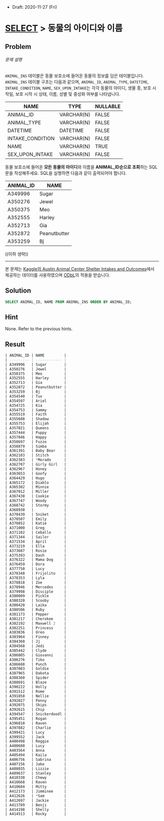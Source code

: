 * Draft: 2020-11-27 (Fri)

# [SELECT](https://programmers.co.kr/learn/challenges?selected_part_id=17042) > 동물의 아이디와 이름

## Problem

###### 문제 설명

`ANIMAL_INS` 테이블은 동물 보호소에 들어온 동물의 정보를 담은 테이블입니다. `ANIMAL_INS` 테이블 구조는 다음과 같으며, `ANIMAL_ID`, `ANIMAL_TYPE`, `DATETIME`, `INTAKE_CONDITION`, `NAME`, `SEX_UPON_INTAKE`는 각각 동물의 아이디, 생물 종, 보호 시작일, 보호 시작 시 상태, 이름, 성별 및 중성화 여부를 나타냅니다.

| NAME             | TYPE       | NULLABLE |
| ---------------- | ---------- | -------- |
| ANIMAL_ID        | VARCHAR(N) | FALSE    |
| ANIMAL_TYPE      | VARCHAR(N) | FALSE    |
| DATETIME         | DATETIME   | FALSE    |
| INTAKE_CONDITION | VARCHAR(N) | FALSE    |
| NAME             | VARCHAR(N) | TRUE     |
| SEX_UPON_INTAKE  | VARCHAR(N) | FALSE    |

동물 보호소에 들어온 **모든 동물의 아이디**와 이름을 **ANIMAL_ID순으로 조회**하는 SQL문을 작성해주세요. SQL을 실행하면 다음과 같이 출력되어야 합니다.

| ANIMAL_ID | NAME         |
| --------- | ------------ |
| A349996   | Sugar        |
| A350276   | Jewel        |
| A350375   | Meo          |
| A352555   | Harley       |
| A352713   | Gia          |
| A352872   | Peanutbutter |
| A353259   | Bj           |

((이하 생략))

------

본 문제는 [Kaggle의 Austin Animal Center Shelter Intakes and Outcomes](https://www.kaggle.com/aaronschlegel/austin-animal-center-shelter-intakes-and-outcomes)에서 제공하는 데이터를 사용하였으며 [ODbL](https://opendatacommons.org/licenses/odbl/1.0/)의 적용을 받습니다.

## Solution

```sql
SELECT ANIMAL_ID, NAME FROM ANIMAL_INS ORDER BY ANIMAL_ID;
```

## Hint

None. Refer to the previous hints.

## Result

```sql
| ANIMAL_ID | NAME         |
| --------- | ------------ |
| A349996   | Sugar        |
| A350276   | Jewel        |
| A350375   | Meo          |
| A352555   | Harley       |
| A352713   | Gia          |
| A352872   | Peanutbutter |
| A353259   | Bj           |
| A354540   | Tux          |
| A354597   | Ariel        |
| A354725   | Kia          |
| A354753   | Sammy        |
| A355519   | Faith        |
| A355688   | Shadow       |
| A355753   | Elijah       |
| A357021   | Queens       |
| A357444   | Puppy        |
| A357846   | Happy        |
| A358697   | Fuzzo        |
| A358879   | Simba        |
| A361391   | Baby Bear    |
| A362103   | Stitch       |
| A362383   | *Morado      |
| A362707   | Girly Girl   |
| A362967   | Honey        |
| A363653   | Goofy        |
| A364429   | Hugo         |
| A365172   | Diablo       |
| A365302   | Minnie       |
| A367012   | Miller       |
| A367438   | Cookie       |
| A367747   | Woody        |
| A368742   | Stormy       |
| A368930   |              |
| A370439   | Sniket       |
| A370507   | Emily        |
| A370852   | Katie        |
| A371000   | Greg         |
| A371102   | Ceballo      |
| A371344   | Sailor       |
| A371534   | April        |
| A373219   | Ella         |
| A373687   | Rosie        |
| A375393   | Dash         |
| A376322   | Mama Dog     |
| A376459   | Dora         |
| A377750   | Lucy         |
| A378348   | Frijolito    |
| A378353   | Lyla         |
| A378818   | Zoe          |
| A378946   | Mercedes     |
| A379998   | Disciple     |
| A380009   | Pickle       |
| A380320   | Scooby       |
| A380420   | Laika        |
| A380506   | Ruby         |
| A381173   | Pepper       |
| A381217   | Cherokee     |
| A382192   | Maxwell 2    |
| A382251   | Princess     |
| A383036   | Oreo         |
| A383964   | Finney       |
| A384360   | Jj           |
| A384568   | Jedi         |
| A385442   | Clyde        |
| A386005   | Giovanni     |
| A386276   | Tiko         |
| A386688   | Punch        |
| A387083   | Goldie       |
| A387965   | Dakota       |
| A388360   | Spider       |
| A388691   | Blaze        |
| A390222   | Holly        |
| A391512   | Rome         |
| A391858   | Nellie       |
| A392027   | Penny        |
| A392075   | Skips        |
| A392615   | Chip         |
| A394547   | Snickerdoodl |
| A395451   | Rogan        |
| A396810   | Raven        |
| A397882   | Charlie      |
| A399421   | Lucy         |
| A399552   | Jack         |
| A400498   | Reggie       |
| A400680   | Lucy         |
| A403564   | Anna         |
| A405494   | Kaila        |
| A406756   | Sabrina      |
| A407156   | Jake         |
| A408035   | Lizzie       |
| A409637   | Stanley      |
| A410330   | Chewy        |
| A410668   | Raven        |
| A410684   | Mitty        |
| A412173   | Jimminee     |
| A412626   | *Sam         |
| A412697   | Jackie       |
| A413789   | Benji        |
| A414198   | Shelly       |
| A414513   | Rocky        |
```
